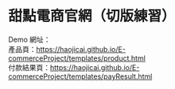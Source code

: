 # 甜點電商官網（切版練習）

Demo 網址：  
產品頁：https://haojicai.github.io/E-commerceProject/templates/product.html  
付款結果頁：https://haojicai.github.io/E-commerceProject/templates/payResult.html  
